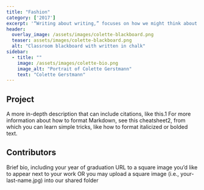 ```yaml
---
title: "Fashion"
category: ['2017']
excerpt: '“Writing about writing,” focuses on how we might think about writing as an act that is political, that is emotional, and that, for many different reasons, can be difficult or frustrating.'
header:
  overlay_image: /assets/images/colette-blackboard.png
  teaser: assets/images/colette-blackboard.png
  alt: "Classroom blackboard with written in chalk"
sidebar:
  - title: ""
    image: /assets/images/colette-bio.png
    image_alt: "Portrait of Colette Gerstmann"
    text: "Colette Gerstmann"
---
```


## Project

A more in-depth description that can include citations, like this.1 For more information about how to format Markdown, see this cheatsheet2, from which you can learn simple tricks, like how to format italicized or bolded text.

## Contributors

Brief bio, including your year of graduation
URL to a square image you’d like to appear next to your work
OR you may upload a square image (i.e., your-last-name.jpg) into our shared folder
